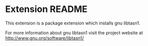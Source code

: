 # Extension README

This extension is a package extension which installs gnu libtasn1.

For more information about gnu libtasn1 visit the project website at
http://www.gnu.org/software/libtasn1/

